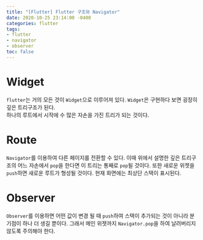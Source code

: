 ```yaml
---
title: "[Flutter] Flutter 구조와 Navigator"
date: 2020-10-25 23:14:00 -0400
categories: flutter
tags:
- flutter
- navigator
- observer 
toc: false
---
```


# Widget
`flutter`는 거의 모든 것이 `Widget`으로 이루어져 있다. `Widget`은 구현하다 보면 굉장히 깊은 트리구조가 된다.  
하나의 루트에서 시작에 수 많은 자손을 가진 트리가 되는 것이다.

# Route 
`Navigator`를 이용하여 다른 페이지를 전환할 수 있다. 
이때 위에서 설명한 깊은 트리구조의 어느 자손에서 `pop`을 한다면 이 트리는 통째로 `pop`될 것이다. 
또한 새로운 위젯을 `push`하면 새로운 루트가 형성될 것이다. 현재 화면에는 최상단 스택이 표시된다. 

# Observer
`Observer`를 이용하면 어떤 값이 변경 될 때 `push`하여 스택이 추가되는 것이 아니라 분기점이 하나 더 생길 뿐이다.
그래서 메인 위젯까지 `Navigator.pop`을 하여 날려버리지 않도록 주의해야 한다. 
